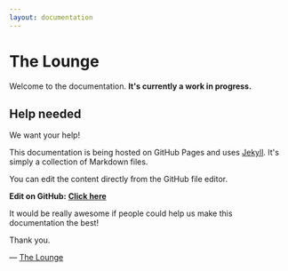 ```yaml
---
layout: documentation
---
```


# The Lounge

Welcome to the documentation. __It's currently a work in progress.__

## Help needed

We want your help!

This documentation is being hosted on GitHub Pages and uses [Jekyll](https://jekyllrb.com/).
It's simply a collection of Markdown files.

You can edit the content directly from the GitHub file editor.

__Edit on GitHub:__
__[Click here](https://github.com/thelounge/thelounge.github.io/tree/master/_docs)__

It would be really awesome if people could help us make this documentation the best!

Thank you.

&mdash; [The Lounge](https://github.com/thelounge)
